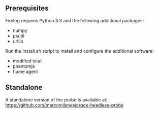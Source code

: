 ## Prerequisites

Firelog requires Python 3.3 and the following additional packages:

- numpy
- psutil
- urllib

Run the install.sh script to install and configure the additional software:

- modified tstat
- phantomjs
- flume agent

## Standalone

A standalone version of the probe is available at:
https://github.com/marcomilanesio/qoe-headless-probe

